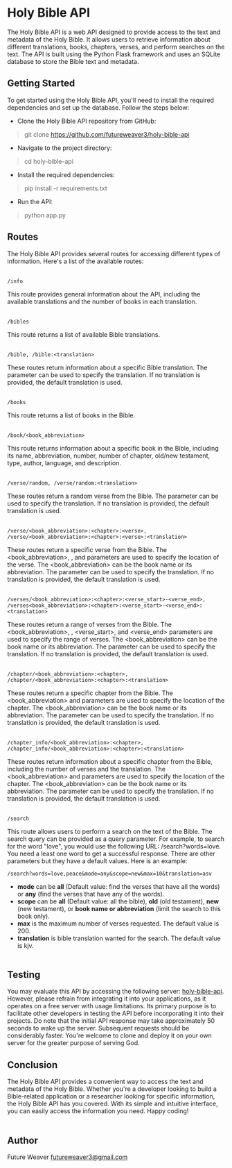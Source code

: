 # Holy Bible API

The Holy Bible API is a web API designed to provide access to the text and metadata of the Holy Bible. It allows users to retrieve information about different translations, books, chapters, verses, and perform searches on the text. The API is built using the Python Flask framework and uses an SQLite database to store the Bible text and metadata.

## Getting Started

To get started using the Holy Bible API, you'll need to install the required dependencies and set up the database. Follow the steps below:

- Clone the Holy Bible API repository from GitHub:

> git clone https://github.com/futureweaver3/holy-bible-api

- Navigate to the project directory:

> cd holy-bible-api

- Install the required dependencies:

> pip install -r requirements.txt

- Run the API:

> python app.py

## Routes

The Holy Bible API provides several routes for accessing different types of information. Here's a list of the available routes:<br /><br />

```
/info
```

This route provides general information about the API, including the available translations and the number of books in each translation.<br /><br />

```
/bibles
```

This route returns a list of available Bible translations.<br /><br />

```
/bible, /bible:<translation>
```

These routes return information about a specific Bible translation. The <translation> parameter can be used to specify the translation. If no translation is provided, the default translation is used.<br /><br />

```
/books
```

This route returns a list of books in the Bible.<br /><br />

```
/book/<book_abbreviation>
```

This route returns information about a specific book in the Bible, including its name, abbreviation, number, number of chapter, old/new testament, type, author, language, and description.<br /><br />

```
/verse/random, /verse/random:<translation>
```

These routes return a random verse from the Bible. The <translation> parameter can be used to specify the translation. If no translation is provided, the default translation is used.<br /><br />

```
/verse/<book_abbreviation>:<chapter>:<verse>,
/verse/<book_abbreviation>:<chapter>:<verse>:<translation>
```

These routes return a specific verse from the Bible. The <book_abbreviation>, <chapter>, and <verse> parameters are used to specify the location of the verse. The <book_abbreviation> can be the book name or its abbreviation. The <translation> parameter can be used to specify the translation. If no translation is provided, the default translation is used.<br /><br />

```
/verses/<book_abbreviation>:<chapter>:<verse_start>-<verse_end>,
/verses<book_abbreviation>:<chapter>:<verse_start>-<verse_end>:<translation>
```

These routes return a range of verses from the Bible. The <book_abbreviation>, <chapter>, <verse_start>, and <verse_end> parameters are used to specify the range of verses. The <book_abbreviation> can be the book name or its abbreviation. The <translation> parameter can be used to specify the translation. If no translation is provided, the default translation is used.<br /><br />

```
/chapter/<book_abbreviation>:<chapter>,
/chapter/<book_abbreviation>:<chapter>:<translation>
```

These routes return a specific chapter from the Bible. The <book_abbreviation> and <chapter> parameters are used to specify the location of the chapter. The <book_abbreviation> can be the book name or its abbreviation. The <translation> parameter can be used to specify the translation. If no translation is provided, the default translation is used.<br /><br />

```
/chapter_info/<book_abbreviation>:<chapter>,
/chapter_info/<book_abbreviation>:<chapter>:<translation>
```

These routes return information about a specific chapter from the Bible, including the number of verses and the translation. The <book_abbreviation> and <chapter> parameters are used to specify the location of the chapter. The <book_abbreviation> can be the book name or its abbreviation. The <translation> parameter can be used to specify the translation. If no translation is provided, the default translation is used.<br /><br />

```
/search
```

This route allows users to perform a search on the text of the Bible. The search query can be provided as a query parameter. For example, to search for the word "love", you would use the following URL: /search?words=love. You need a least one word to get a successful response. There are other parameters but they have a default values. Here is an example:

```
/search?words=love,peace&mode=any&scope=new&max=10&translation=asv
```

- **mode** can be **all** (Default value: find the verses that have all the words) or **any** (find the verses that have any of the words).
- **scope** can be **all** (Default value: all the bible), **old** (old testament), **new** (new testament), or **book name or abbreviation** (limit the search to this book only).
- **max** is the maximum number of verses requested. The default value is 200.
- **translation** is bible translation wanted for the search. The default value is kjv.<br /><br />

## Testing

You may evaluate this API by accessing the following server: [holy-bible-api](https://holy-bible-api.onrender.com/). However, please refrain from integrating it into your applications, as it operates on a free server with usage limitations. Its primary purpose is to facilitate other developers in testing the API before incorporating it into their projects. Do note that the initial API response may take approximately 50 seconds to wake up the server. Subsequent requests should be considerably faster. You're welcome to clone and deploy it on your own server for the greater purpose of serving God.

## Conclusion

The Holy Bible API provides a convenient way to access the text and metadata of the Holy Bible. Whether you're a developer looking to build a Bible-related application or a researcher looking for specific information, the Holy Bible API has you covered. With its simple and intuitive interface, you can easily access the information you need. Happy coding!<br /><br />

## Author

Future Weaver [futureweaver3@gmail.com](mailto:futureweaver3@gmail.com)
